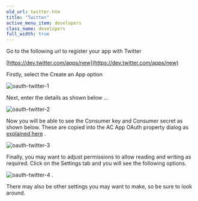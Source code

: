 ```yaml
---
old_url: twitter.htm
title: "Twitter"
active_menu_item: developers
class_name: developers
full_width: true
---
```



Go to the following url to register your app with Twitter

[https://dev.twitter.com/apps/new](https://dev.twitter.com/apps/new)

Firstly, select the Create an App option

![oauth-twitter-1](/img/docs/oauth-twitter-1.png)

Next, enter the details as shown below ...

![oauth-twitter-2](/img/docs/oauth-twitter-2.png)

Now you will be able to see the Consumer key and Consumer secret as shown below. These are copied into the AC App OAuth property dialog as [explained here](/developers/documentation/product-guide/advanced-features/oauth/app-key-and-app-secret/) .

![oauth-twitter-3](/img/docs/oauth-twitter-3.png)

Finally, you may want to adjust permissions to allow reading and writing as required. Click on the Settings tab and you will see the following options.

![oauth-twitter-4](/img/docs/oauth-twitter-4.png) .

There may also be other settings you may want to make, so be sure to look around.

